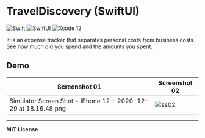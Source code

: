 # TravelDiscovery (SwiftUI)
![Swift](https://img.shields.io/badge/Language-Swift-orange)
![SwiftUI](https://img.shields.io/badge/Platform-SwiftUI-purple)
![Xcode 12](https://img.shields.io/badge/IDE-Xcode%2012-blue)

It is an expense tracker that separates personal costs from business costs. See how much did you spend and the amounts you spent.

## Demo

| Screenshot 01                  | Screenshot 02                  |
| ------------------------------ | ------------------------------ |
|Simulator Screen Shot - iPhone 12 - 2020-12-29 at 18.16.48.png| ![ss02](.screenshots/ss02.png) |

---

**MIT License**
